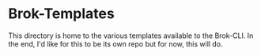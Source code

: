 # Brok-Templates

This directory is home to the various templates available to the Brok-CLI. In the end, I'd like for this to be its own repo but for now, this will do.

